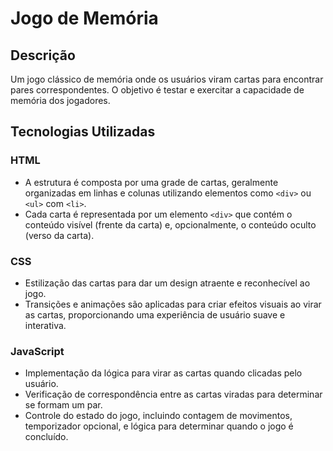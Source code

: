 # Jogo de Memória

## Descrição
Um jogo clássico de memória onde os usuários viram cartas para encontrar pares correspondentes. O objetivo é testar e exercitar a capacidade de memória dos jogadores.

## Tecnologias Utilizadas

### HTML
- A estrutura é composta por uma grade de cartas, geralmente organizadas em linhas e colunas utilizando elementos como `<div>` ou `<ul>` com `<li>`.
- Cada carta é representada por um elemento `<div>` que contém o conteúdo visível (frente da carta) e, opcionalmente, o conteúdo oculto (verso da carta).

### CSS
- Estilização das cartas para dar um design atraente e reconhecível ao jogo.
- Transições e animações são aplicadas para criar efeitos visuais ao virar as cartas, proporcionando uma experiência de usuário suave e interativa.

### JavaScript
- Implementação da lógica para virar as cartas quando clicadas pelo usuário.
- Verificação de correspondência entre as cartas viradas para determinar se formam um par.
- Controle do estado do jogo, incluindo contagem de movimentos, temporizador opcional, e lógica para determinar quando o jogo é concluído.

